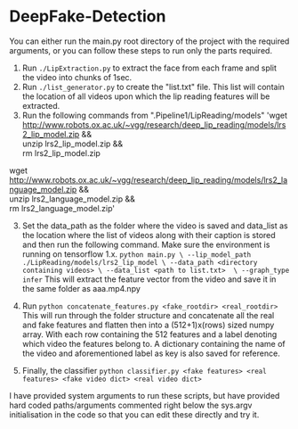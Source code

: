 # DeepFake-Detection
You can either run the main.py root directory of the project with the required arguments, or you can follow these steps to run only the parts required.

1. Run `./LipExtraction.py` to extract the face from each frame and split the video into chunks of 1sec.
2. Run `./list_generator.py` to create the "list.txt" file. This list will contain the location of all videos upon which the lip reading features will be extracted.
2. Run the following commands from ".Pipeline1/LipReading/models"
'wget http://www.robots.ox.ac.uk/~vgg/research/deep_lip_reading/models/lrs2_lip_model.zip && \
unzip lrs2_lip_model.zip && \
rm lrs2_lip_model.zip

wget http://www.robots.ox.ac.uk/~vgg/research/deep_lip_reading/models/lrs2_language_model.zip && \
unzip lrs2_language_model.zip && \
rm lrs2_language_model.zip'

3. Set the data_path as the folder where the video is saved and data_list as the location where the list of videos along with their caption is stored and then run the following command. Make sure the environment is running on tensorflow 1.x.
`python main.py \
--lip_model_path ./LipReading/models/lrs2_lip_model \
--data_path <directory containing videos> \
--data_list <path to list.txt>  \
--graph_type infer`
This will extract the feature vector from the video and save it in the same folder as aaa.mp4.npy
3. Run 
`python concatenate_features.py <fake_rootdir> <real_rootdir>`
This will run through the folder structure and concatenate all the real and fake features and flatten then into a (512+1)x(rows) sized numpy array.
With each row containing the 512 features and a label denoting which video the features belong to.
A dictionary containing the name of the video and aforementioned label as key is also saved for reference.

4. Finally, the classifier
`python classifier.py <fake features> <real features> <fake video dict> <real video dict>`



I have provided system arguments to run these scripts, but have provided hard coded paths/arguments commented right below the sys.argv initialisation in the code so that you can edit these directly and try it.
